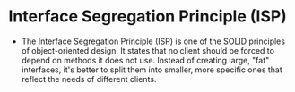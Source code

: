 # Interface Segregation Principle (ISP)

- The Interface Segregation Principle (ISP) is one of the SOLID principles of object-oriented design. It states that no client should be forced to depend on methods it does not use. Instead of creating large, "fat" interfaces, it's better to split them into smaller, more specific ones that reflect the needs of different clients.
